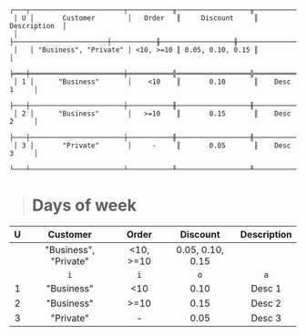 ```text
 ┌───┬───────────────────────┬───────────╥──────────────────╥───────────────┐
 │ U │       Customer        │   Order   ║     Discount     ║  Description  │
 │   ├───────────────────────┼───────────╫──────────────────╫───────────────┤
 │   │ "Business", "Private" │ <10, >=10 ║ 0.05, 0.10, 0.15 ║               │
 ╞═══╪═══════════════════════╪═══════════╬══════════════════╬═══════════════╡
 │ 1 │      "Business"       │    <10    ║       0.10       ║    Desc 1     │
 ├───┼───────────────────────┼───────────╫──────────────────╫───────────────┤
 │ 2 │      "Business"       │   >=10    ║       0.15       ║    Desc 2     │
 ├───┼───────────────────────┼───────────╫──────────────────╫───────────────┤
 │ 3 │       "Private"       │     -     ║       0.05       ║    Desc 3     │
 └───┴───────────────────────┴───────────╨──────────────────╨───────────────┘
```

> # Days of week

| U |       Customer        |   Order   |     Discount     | Description |
|:-:|:---------------------:|:---------:|:----------------:|:-----------:|
|   | "Business", "Private" | <10, >=10 | 0.05, 0.10, 0.15 |             |
|   |          `i`          |    `i`    |       `o`        |     `a`     |
| 1 |      "Business"       |    <10    |       0.10       |   Desc 1    |
| 2 |      "Business"       |   >=10    |       0.15       |   Desc 2    |
| 3 |       "Private"       |     -     |       0.05       |   Desc 3    |
